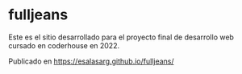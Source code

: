 # fulljeans

Este es el sitio desarrollado para el proyecto final de desarrollo web cursado en coderhouse en 2022.

Publicado en https://esalasarg.github.io/fulljeans/